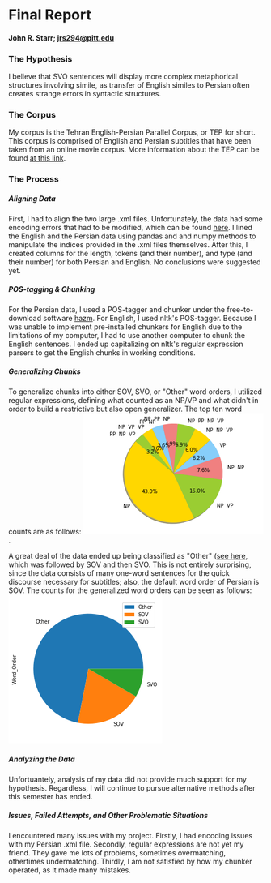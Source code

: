 # Final Report
#### John R. Starr; jrs294@pitt.edu

### The Hypothesis
I believe that SVO sentences will display more complex metaphorical structures involving simile, as transfer of English similes to Persian often creates strange errors in syntactic structures.

### The Corpus
My corpus is the Tehran English-Persian Parallel Corpus, or TEP for short. This corpus is comprised of English and Persian subtitles that have been taken from an online movie corpus. More information about the TEP can be found [at this link](http://opus.nlpl.eu/TEP.php).

### The Process
##### Aligning Data
First, I had to align the two large .xml files. Unfortunately, the data had some encoding errors that had to be modified, which can be found [here](https://github.com/Data-Science-for-Linguists-2019/Scrambling-in-English-to-Persian-Subtitles/blob/master/data/data_modifications.txt). 
I lined the English and the Persian data using pandas and and numpy methods to manipulate the indices provided in the .xml files themselves. After this, I created columns for the length, tokens (and their number), and type (and their number) for both Persian and English. No conclusions were suggested yet.
##### POS-tagging & Chunking
For the Persian data, I used a POS-tagger and chunker under the free-to-download software [hazm](https://github.com/sobhe/hazm). For English, I used nltk's POS-tagger. Because I was unable to implement pre-installed chunkers for English due to the limitations of my computer, I had to use another computer to chunk the English sentences. I ended up capitalizing on nltk's regular expression parsers to get the English chunks in working conditions.

##### Generalizing Chunks
To generalize chunks into either SOV, SVO, or "Other" word orders, I utilized regular expressions, defining what counted as an NP/VP and what didn't in order to build a restrictive but also open generalizer. The top ten word counts are as follows: ![png](images/word_order_count_final.png).


A great deal of the data ended up being classified as "Other" ([see here](https://nbviewer.jupyter.org/github/Data-Science-for-Linguists-2019/Scrambling-in-English-to-Persian-Subtitles/blob/master/notebooks/4_generalizing_chunks.ipynb#Section-4:-Examining-Other-Data), which was followed by SOV and then SVO. This is not entirely surprising, since the data consists of many one-word sentences for the quick discourse necessary for subtitles; also, the default word order of Persian is SOV. The counts for the generalized word orders can be seen as follows:
![png](images/gen_word_order_final.png)

##### Analyzing the Data
Unfortuantely, analysis of my data did not provide much support for my hypothesis. Regardless, I will continue to pursue alternative methods after this semester has ended.

##### Issues, Failed Attempts, and Other Problematic Situations
I encountered many issues with my project. Firstly, I had encoding issues with my Persian .xml file. Secondly, regular expressions are not yet my friend. They gave me lots of problems, sometimes overmatching, othertimes undermatching. Thirdly, I am not satisfied by how my chunker operated, as it made many mistakes.





